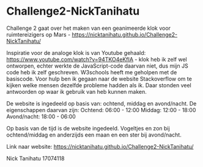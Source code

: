 # Challenge2-NickTanihatu
Challenge 2 gaat over het maken van een geanimeerde klok voor ruimtereizigers op Mars - https://nicktanihatu.github.io/Challenge2-NickTanihatu/

Inspiratie voor de analoge klok is van Youtube gehaald: https://www.youtube.com/watch?v=94TKO4eKfIA - klok heb ik zelf wel ontworpen,
echter werkte de JavaScript-code daarvan niet, dus mijn JS code heb ik zelf geschreven. W3schools heeft me geholpen met de basiscode. Voor hulp ben ik gegaan naar de website Stackoverflow om te kijken welke mensen dezelfde probleme hadden als ik. Daar stonden veel antwoorden op waar ik gebruik van heb kunnen maken.

De website is ingedeeld op basis van: ochtend, middag en avond/nacht.
De eigenschappen daarvan zijn:
Ochtend: 06:00 - 12:00
Middag: 12:00 - 18:00
Avond/nacht: 18:00 - 06:00

Op basis van de tijd is de website ingedeeld. Vogeltjes en zon bij ochtend/middag en anderzijds een maan en een ster bij avond/nacht.

Link naar website: https://nicktanihatu.github.io/Challenge2-NickTanihatu/

Nick Tanihatu
17074118
